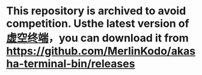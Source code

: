 # This repository is archived to avoid competition. Usthe latest version of [虚空终端](https://wiki.metacubex.one/)，you can download it from https://github.com/MerlinKodo/akasha-terminal-bin/releases
